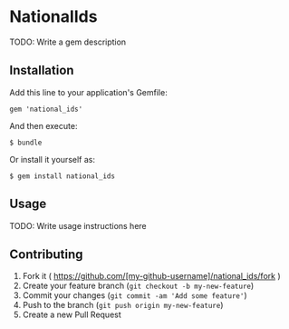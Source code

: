 # NationalIds

TODO: Write a gem description

## Installation

Add this line to your application's Gemfile:

    gem 'national_ids'

And then execute:

    $ bundle

Or install it yourself as:

    $ gem install national_ids

## Usage

TODO: Write usage instructions here

## Contributing

1. Fork it ( https://github.com/[my-github-username]/national_ids/fork )
2. Create your feature branch (`git checkout -b my-new-feature`)
3. Commit your changes (`git commit -am 'Add some feature'`)
4. Push to the branch (`git push origin my-new-feature`)
5. Create a new Pull Request
